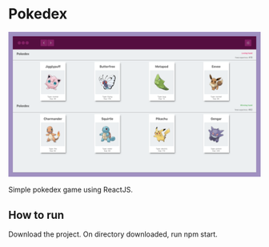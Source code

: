 # Pokedex

<img src="pokedex.png" alt="Pokedex logo"/>

Simple pokedex game using ReactJS.

## How to run

Download the project.
On directory downloaded, run npm start.




